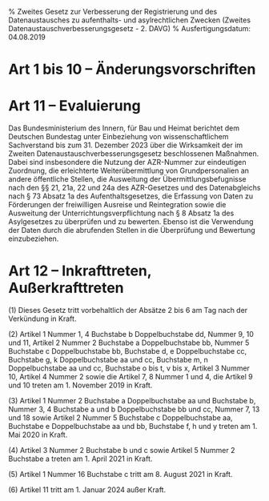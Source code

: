 % Zweites Gesetz zur Verbesserung der Registrierung und des Datenaustausches zu aufenthalts- und asylrechtlichen Zwecken  (Zweites Datenaustauschverbesserungsgesetz - 2. DAVG)
% Ausfertigungsdatum: 04.08.2019
 
# Art 1 bis 10 – Änderungsvorschriften

# Art 11 – Evaluierung

Das Bundesministerium des Innern, für Bau und Heimat berichtet dem Deutschen Bundestag unter Einbeziehung von wissenschaftlichem Sachverstand bis zum 31. Dezember 2023 über die Wirksamkeit der im Zweiten Datenaustauschverbesserungsgesetz beschlossenen Maßnahmen. Dabei sind insbesondere die Nutzung der AZR-Nummer zur eindeutigen Zuordnung, die erleichterte Weiterübermittlung von Grundpersonalien an andere öffentliche Stellen, die Ausweitung der Übermittlungsbefugnisse nach den §§ 21, 21a, 22 und 24a des AZR-Gesetzes und des Datenabgleichs nach § 73 Absatz 1a des Aufenthaltsgesetzes, die Erfassung von Daten zu Förderungen der freiwilligen Ausreise und Reintegration sowie die Ausweitung der Unterrichtungsverpflichtung nach § 8 Absatz 1a des Asylgesetzes zu überprüfen und zu bewerten. Ebenso ist die Verwendung der Daten durch die abrufenden Stellen in die Überprüfung und Bewertung einzubeziehen.

# Art 12 – Inkrafttreten, Außerkrafttreten

(1) Dieses Gesetz tritt vorbehaltlich der Absätze 2 bis 6 am Tag nach der Verkündung in Kraft.

(2) Artikel 1 Nummer 1, 4 Buchstabe b Doppelbuchstabe dd, Nummer 9, 10 und 11, Artikel 2 Nummer 2 Buchstabe a Doppelbuchstabe bb, Nummer 5 Buchstabe c Doppelbuchstabe bb, Buchstabe d, e Doppelbuchstabe cc, Buchstabe g, k Doppelbuchstabe aa und cc, Buchstabe m, n Doppelbuchstabe aa und cc, Buchstabe o bis t, v bis x, Artikel 3 Nummer 10, Artikel 4 Nummer 2 sowie die Artikel 7, 8 Nummer 1 und 4, die Artikel 9 und 10 treten am 1. November 2019 in Kraft.

(3) Artikel 1 Nummer 2 Buchstabe a Doppelbuchstabe aa und Buchstabe b, Nummer 3, 4 Buchstabe a und b Doppelbuchstabe bb und cc, Nummer 7, 13 und 18 sowie Artikel 2 Nummer 5 Buchstabe c Doppelbuchstabe aa, Buchstabe e Doppelbuchstabe aa und bb, Buchstabe f, h und y treten am 1. Mai 2020 in Kraft.

(4) Artikel 3 Nummer 2 Buchstabe b und c sowie Artikel 5 Nummer 2 Buchstabe a treten am 1. April 2021 in Kraft.

(5) Artikel 1 Nummer 16 Buchstabe c tritt am 8. August 2021 in Kraft.

(6) Artikel 11 tritt am 1. Januar 2024 außer Kraft.
